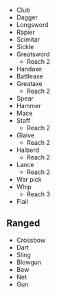 - Club
- Dagger
- Longsword
- Rapier
- Scimitar
- Sickle
- Greatsword
  - Reach 2
- Handaxe
- Battleaxe
- Greataxe
  - Reach 2
- Spear
- Hammer
- Mace
- Staff
  - Reach 2
- Glaive
  - Reach 2
- Halberd
  - Reach 2
- Lance
  - Reach 2
- War pick
- Whip
  - Reach 3
- Flail

## Ranged 
- Crossbow
- Dart
- Sling
- Blowgun
- Bow
- Net
- Gun